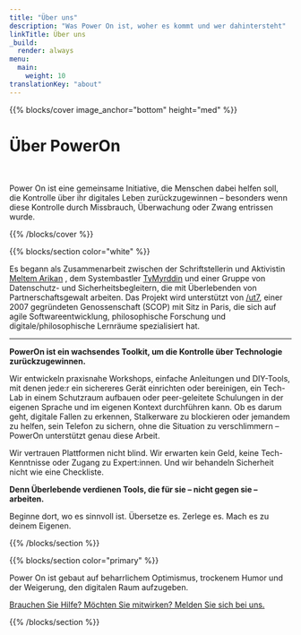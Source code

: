 ```yaml
---
title: "Über uns"
description: "Was Power On ist, woher es kommt und wer dahintersteht"
linkTitle: Über uns
_build:
  render: always
menu:
  main:
    weight: 10
translationKey: "about"
---
```


{{% blocks/cover image_anchor="bottom" height="med" %}}

<h1>Über PowerOn</h1>

<p><br></p>

<p>
Power On ist eine gemeinsame Initiative, die Menschen dabei helfen soll, die Kontrolle über ihr digitales Leben zurückzugewinnen – besonders wenn diese Kontrolle durch Missbrauch, Überwachung oder Zwang entrissen wurde.
</p>

{{% /blocks/cover %}}

{{% blocks/section color="white" %}}

Es begann als Zusammenarbeit zwischen der Schriftstellerin und Aktivistin [Meltem Arikan](https://www.meltemarikan.com/)
, dem Systembastler [TyMyrddin](https://tymyrddin.dev) und einer Gruppe von Datenschutz- und Sicherheitsbegleitern, 
die mit Überlebenden von Partnerschaftsgewalt arbeiten. Das Projekt wird unterstützt von [/ut7](https://ut7.fr/), 
einer 2007 gegründeten Genossenschaft (SCOP) mit Sitz in Paris, die sich auf agile Softwareentwicklung, philosophische 
Forschung und digitale/philosophische Lernräume spezialisiert hat.

----

**PowerOn ist ein wachsendes Toolkit, um die Kontrolle über Technologie zurückzugewinnen.**  

Wir entwickeln praxisnahe Workshops, einfache Anleitungen und DIY-Tools, mit denen jede:r ein sichereres Gerät einrichten oder bereinigen, ein Tech-Lab in einem Schutzraum aufbauen oder peer-geleitete Schulungen in der eigenen Sprache und im eigenen Kontext durchführen kann. Ob es darum geht, digitale Fallen zu erkennen, Stalkerware zu blockieren oder jemandem zu helfen, sein Telefon zu sichern, ohne die Situation zu verschlimmern – PowerOn unterstützt genau diese Arbeit.  

Wir vertrauen Plattformen nicht blind. Wir erwarten kein Geld, keine Tech-Kenntnisse oder Zugang zu Expert:innen. Und wir behandeln Sicherheit nicht wie eine Checkliste.  

**Denn Überlebende verdienen Tools, die für sie – nicht gegen sie – arbeiten.**  

Beginne dort, wo es sinnvoll ist. Übersetze es. Zerlege es. Mach es zu deinem Eigenen.

{{% /blocks/section %}}

{{% blocks/section color="primary" %}}

<p>
  Power On ist gebaut auf beharrlichem Optimismus, trockenem Humor und der Weigerung, den digitalen Raum aufzugeben.
</p>

<p>
  <a href="../kontakt">Brauchen Sie Hilfe? Möchten Sie mitwirken? Melden Sie sich bei uns.</a>
</p>

{{% /blocks/section %}}
